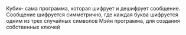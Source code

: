 Кубик- сама программа, которая шифрует и дешифрует сообщение.
Сообщение шифруется симметрично, где каждая буква шифруется одним из трех случайных символов 
Мэйн программа, для создания собственных ключей
